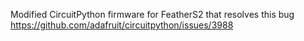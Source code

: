 Modified CircuitPython firmware for FeatherS2 that resolves this bug
https://github.com/adafruit/circuitpython/issues/3988
